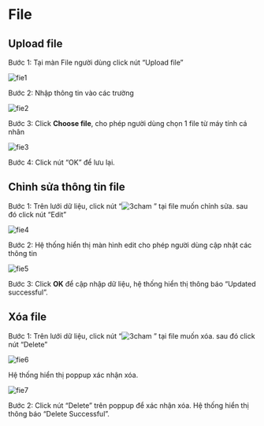 # File

## Upload file 

Bước 1:	Tại màn File người dùng click nút “Upload file”

![fie1](/test-framework-api/guest/doc-file/doc-file/11c972a0-1b71-49b9-bc9c-882b71f1d379/fie1.png)

Bước 2:	Nhập thông tin vào các trường

![fie2](/test-framework-api/guest/doc-file/doc-file/19887e97-74b6-4f2b-9051-0dbac74b8ec3/fie2.png)

Bước 3:	Click **Choose file**, cho phép người dùng chọn 1 file từ máy tính cá nhân

![fie3](/test-framework-api/guest/doc-file/doc-file/f07c0b9a-94ee-436e-aa49-3b4bba42f649/fie3.png)

Bước 4:	Click nút “OK” để lưu lại.

## Chỉnh sửa thông tin file

Bước 1:	Trên lưới dữ liệu, click nút “![3cham](/test-framework-api/guest/doc-file/doc-file/e9a232d7-73eb-4938-ac58-af13faec857b/3cham.png) ” tại file muốn chỉnh sửa. sau đó click nút “Edit” 

![fie4](/test-framework-api/guest/doc-file/doc-file/5bd278fa-9008-4390-afeb-2d1577d48ac6/fie4.png)

Bước 2:	Hệ thống hiển thị màn hình edit cho phép người dùng cập nhật các thông tin

![fie5](/test-framework-api/guest/doc-file/doc-file/0bb2245c-d117-4f8d-976a-d941d44de2c7/fie5.png)

Bước 3:	Click **OK** để cập nhập dữ liệu, hệ thống hiển thị thông báo “Updated successful”.

## Xóa file

Bước 1:	Trên lưới dữ liệu, click nút “![3cham](/test-framework-api/guest/doc-file/doc-file/e9a232d7-73eb-4938-ac58-af13faec857b/3cham.png) ” tại file muốn xóa. sau đó click nút “Delete” 

![fie6](/test-framework-api/guest/doc-file/doc-file/3f270e9a-5560-4667-8fbf-7699b4277290/fie6.png)

Hệ thống hiển thị poppup xác nhận xóa.

![fie7](/test-framework-api/guest/doc-file/doc-file/1ad5f4b8-85de-4628-91bd-78bc71448c93/fie7.png)

Bước 2:	Click nút “Delete” trên poppup để xác nhận xóa. Hệ thống hiển thị thông báo “Delete Successful”.






